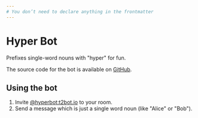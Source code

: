 ```yaml
---
# You don’t need to declare anything in the frontmatter
---
```


# Hyper Bot

Prefixes single-word nouns with "hyper" for fun.

The source code for the bot is available on [GitHub](https://github.com/turt2live/matrix-hyper-bot).


## Using the bot

1. Invite [@hyperbot:t2bot.io](https://matrix.to/#/@hyperbot:t2bot.io) to your room.
2. Send a message which is just a single word noun (like "Alice" or "Bob").
